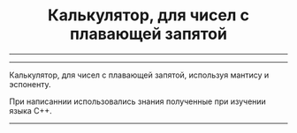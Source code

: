 <center><h1>
Калькулятор, для чисел с плавающей запятой
</h1></center>

---
---
Калькулятор, для чисел с плавающей запятой, используя мантису и эспоненту.

При написаннии использовались знания полученные при изучении языка С++.

---